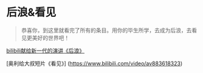 # 后浪&看见

> 恭喜你，到这里就看完了所有的条目。用你的毕生所学，去成为后浪，去看见更美好的世界吧！

[bilibili献给新一代的演讲《后浪》](https://www.bilibili.com/video/BV1FV411d7u7)

[奥利给大叔短片《看见》] (https://www.bilibili.com/video/av883618323)
